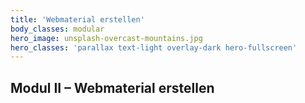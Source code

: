 ```yaml
---
title: 'Webmaterial erstellen'
body_classes: modular
hero_image: unsplash-overcast-mountains.jpg
hero_classes: 'parallax text-light overlay-dark hero-fullscreen'
---
```


## Modul II – Webmaterial erstellen